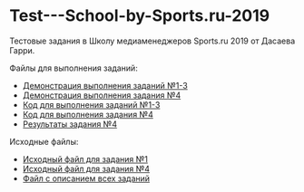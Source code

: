 # Test---School-by-Sports.ru-2019
Тестовые задания в Школу медиаменеджеров Sports.ru 2019 от Дасаева Гарри.

Файлы для выполнения заданий:
* [Демонстрация выполнения заданий №1-3](https://nbviewer.jupyter.org/github/dasgr/Test---School-by-Sports.ru-2019/blob/master/%D0%A2%D0%B5%D1%81%D1%82%D0%BE%D0%B2%D1%8B%D0%B5%20%D0%B7%D0%B0%D0%B4%D0%B0%D0%BD%D0%B8%D1%8F%20%E2%84%961-3%20-%20%D0%A8%D0%BA%D0%BE%D0%BB%D0%B0%20%D0%BC%D0%B5%D0%B4%D0%B8%D0%B0%D0%BC%D0%B5%D0%BD%D0%B5%D0%B4%D0%B6%D0%B5%D1%80%D0%BE%D0%B2%20Sports.ru.ipynb)
* [Демонстрация выполнения задания №4](https://nbviewer.jupyter.org/github/dasgr/Test---School-by-Sports.ru-2019/blob/master/%D0%A2%D0%B5%D1%81%D1%82%D0%BE%D0%B2%D0%BE%D0%B5%20%D0%B7%D0%B0%D0%B4%D0%B0%D0%BD%D0%B8%D0%B5%20%E2%84%964%20-%20%D0%A8%D0%BA%D0%BE%D0%BB%D0%B0%20%D0%BC%D0%B5%D0%B4%D0%B8%D0%B0%D0%BC%D0%B5%D0%BD%D0%B5%D0%B4%D0%B6%D0%B5%D1%80%D0%BE%D0%B2%20Sports.ru.ipynb)
* [Код для выполнения заданий №1-3](https://github.com/dasgr/Test---School-by-Sports.ru-2019/blob/master/%D0%A2%D0%B5%D1%81%D1%82%D0%BE%D0%B2%D0%BE%D0%B5%20%D0%B7%D0%B0%D0%B4%D0%B0%D0%BD%D0%B8%D0%B5%20%E2%84%964%20-%20%D0%A8%D0%BA%D0%BE%D0%BB%D0%B0%20%D0%BC%D0%B5%D0%B4%D0%B8%D0%B0%D0%BC%D0%B5%D0%BD%D0%B5%D0%B4%D0%B6%D0%B5%D1%80%D0%BE%D0%B2%20Sports.ru.ipynb)
* [Код для выполнения задания №4](https://github.com/dasgr/Test---School-by-Sports.ru-2019/blob/master/%D0%A2%D0%B5%D1%81%D1%82%D0%BE%D0%B2%D1%8B%D0%B5%20%D0%B7%D0%B0%D0%B4%D0%B0%D0%BD%D0%B8%D1%8F%20%E2%84%961-3%20-%20%D0%A8%D0%BA%D0%BE%D0%BB%D0%B0%20%D0%BC%D0%B5%D0%B4%D0%B8%D0%B0%D0%BC%D0%B5%D0%BD%D0%B5%D0%B4%D0%B6%D0%B5%D1%80%D0%BE%D0%B2%20Sports.ru.ipynb)
* [Результаты задания №4](https://github.com/dasgr/Test---School-by-Sports.ru-2019/blob/master/app_revenues.xlsx)

Исходные файлы:
* [Исходный файл для задания №1](https://github.com/dasgr/Test---School-by-Sports.ru-2019/blob/master/test%201.pdf)
* [Исходный файл для задания №4](https://github.com/dasgr/Test---School-by-Sports.ru-2019/blob/master/test%202.xlsx)
* [Файл с описанием всех заданий](https://github.com/dasgr/Test---School-by-Sports.ru-2019/blob/master/%D0%A2%D0%B5%D1%81%D1%82%D0%BE%D0%B2%D0%BE%D0%B5%20%D0%B7%D0%B0%D0%B4%D0%B0%D0%BD%D0%B8%D0%B5%20_%20%D0%A8%D0%BA%D0%BE%D0%BB%D0%B0%20%D0%BC%D0%B5%D0%B4%D0%B8%D0%B0%D0%BC%D0%B5%D0%BD%D0%B5%D0%B4%D0%B6%D0%B5%D1%80%D0%BE%D0%B2%20Sports.ru.pdf)
